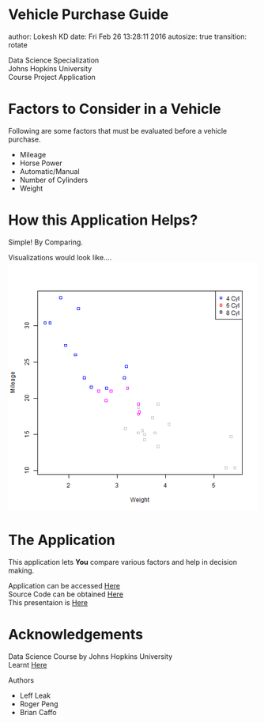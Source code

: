 Vehicle Purchase Guide
========================================================
author: Lokesh KD
date: Fri Feb 26 13:28:11 2016
autosize: true
transition: rotate

Data Science Specialization   
Johns Hopkins University   
Course Project Application


Factors to Consider in a Vehicle
========================================================

Following are some factors that must be evaluated before a vehicle purchase.

- Mileage
- Horse Power
- Automatic/Manual
- Number of Cylinders
- Weight   



How this Application Helps?
========================================================
Simple! By Comparing.

Visualizations would look like....
![plot of chunk unnamed-chunk-1](Vehicle_guide-figure/unnamed-chunk-1-1.png)

The Application
========================================================
This application lets **You** compare various factors and help in decision making.   

Application can be accessed [Here](http://shinyapps.io)   
Source Code can be obtained [Here](http://github.com/LokeshKD/DDP)   
This presentaion is [Here](http://lokeshkd.github.io/DDP/DDP_Pres/Vehicle_guide.html)    

Acknowledgements
========================================================
Data Science Course by Johns Hopkins University   
Learnt [Here](https://www.coursera.org/specializations/jhu-data-science)

Authors
  - Leff Leak   
  - Roger Peng   
  - Brian Caffo   

